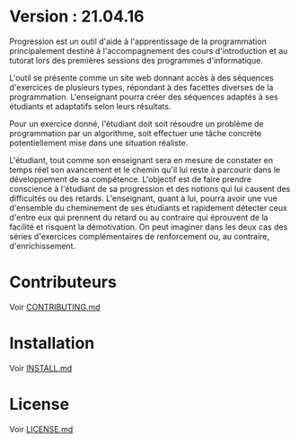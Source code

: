 # Version : 21.04.16

Progression est un outil d'aide à l'apprentissage de la programmation principalement destiné à l'accompagnement des cours d'introduction et au tutorat lors des premières sessions des programmes d'informatique.

L'outil se présente comme un site web donnant accès à des séquences d'exercices de plusieurs types, répondant à des facettes diverses de la programmation. L'enseignant pourra créer des séquences adaptés à ses étudiants et adaptatifs selon leurs résultats.

Pour un exercice donné, l'étudiant doit soit résoudre un problème de programmation par un algorithme, soit effectuer une tâche concrète potentiellement mise dans une situation réaliste.

L'étudiant, tout comme son enseignant sera en mesure de constater en temps réel son avancement et le chemin qu'il lui reste à parcourir dans le développement de sa compétence. L'objectif est de faire prendre conscience à l'étudiant de sa progression et des notions qui lui causent des difficultés ou des retards. L'enseignant, quant à lui, pourra avoir une vue d'ensemble du cheminement de ses étudiants et rapidement détecter ceux d'entre eux qui prennent du retard ou au contraire qui éprouvent de la facilité et risquent la démotivation. On peut imaginer dans les deux cas des séries d'exercices complémentaires de renforcement ou, au contraire, d'enrichissement.

# Contributeurs

Voir [CONTRIBUTING.md](CONTRIBUTING.md)

# Installation

Voir [INSTALL.md](INSTALL.md)

# License

Voir [LICENSE.md](LICENSE.md)
